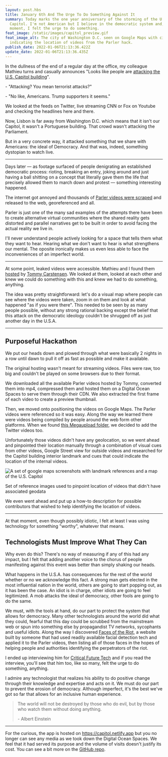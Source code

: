 ```yaml
---
layout: post.hbs
title: January 6th And The Urge To Do Something Against It
summary: Today marks the one year anniversary of the storming of the U.S.
  Capitol. I'm not American but I believe in the democratic system and, at that
  moment, I felt the urge to do something.
feat_image: /static/images/capitol_preview.gif
feat_image_alt: The city of Washington D.C. seen on Google Maps with circles
  indicating the location of videos from the Parler hack.
publish_date: 2022-01-06T21:13:36.422Z
update_date: 2022-01-06T21:13:36.435Z
---
```

In the dullness of the end of a regular day at the office, my colleague Mathieu turns and casually announces "Looks like people are <a href="https://en.wikipedia.org/wiki/2021_United_States_Capitol_attack" target="_blank">attacking the U.S. Capitol building</a>".

\- "Attacking? You mean terrorist attacks?"

\- "No like, Americans. Trump supporters it seems."

We looked at the feeds on Twitter, live streaming CNN or Fox on Youtube and checking the headlines here and there.

Now, Lisbon is far away from Washington D.C. which means that it isn't our Capitol, it wasn't a Portuguese building. That crowd wasn't attacking the Parliament. 

But in a very concrete way, it attacked something that we share with Americans: the ideal of Democracy. And that was, indeed, something dystopian to watch live.

<hr>

Days later — as footage surfaced of people denigrating an established democratic process: rioting, breaking an entry, joking around and just having a ball shitting on a concept that literally gave them the life that precisely allowed them to march down and protest — something interesting happened.

The internet got annoyed and thousands of <a href="https://en.wikipedia.org/wiki/Parler#Content_scraping" target="_blank">Parler videos were scraped</a> and released to the web, georeferenced and all.

Parler is just one of the many sad examples of the attempts there have been to create alternative virtual communities where the shared reality gets distorted and parallel narratives get to be built in order to avoid facing the actual reality we live in.

I'll never understand people actively looking for a space that tells them what they want to hear. Hearing what we don't want to hear is what strengthens our mental. The oposite ironically makes us even less able to face the inconveniences of an imperfect world.

<hr>

At some point, leaked videos were accessible. Mathieu and I found them <a href="https://jan6attack.com/" target="_blank">hosted</a> by <a href="https://twitter.com/carstensenpol/" target="_blank">Tommy Carstensen</a>. We looked at them, looked at each other and knew we could do something with this and knew we had to do something, anything.

The idea was pretty straightforward: let's do a visual map where people can see where the videos were taken, zoom in on them and look at what happened "as if you were there". This needed to be seen by as many people possible, without any strong rational backing except the belief that this attack on the democratic ideology couldn't be shrugged off as just another day in the U.S.A.

<hr>

<h2>Purposeful Hackathon</h2>

We put our heads down and plowed through what were basically 2 nights in a row until dawn to pull it off as fast as possible and make it available.

The original hosting wasn't meant for streaming videos. Files were raw, too big and couldn't be played on some browsers due to their format. 

We downloaded all the available Parler videos hosted by Tommy, converted them into mp4, compressed them and hosted them on a Digital Ocean Spaces to serve them through their CDN. We also extracted the first frame of each video to create a preview thumbnail.

Then, we moved onto positioning the videos on Google Maps. The Parler videos were referenced so it was easy. Along the way we learned there were videos being compiled by people around the web form other platforms. When we found <a href="https://mega.nz/folder/30MlkQib#RDOaGzmtFEHkxSYBaJSzVA" target="_blank">this Megaupload folder</a>, we decided to add the Twitter videos too.

Unfortunately those videos didn't have any geolocation, so we went ahead and pinpointed their location manually through a combination of visual cues from other videos, Google Street view for outside videos and researched for the Capitol building interior landmark and cues that could indicate the location of the internal videos.

![A set of google maps screenshots with landmark references and a map of the U.S. Capitol](/static/images/references.png "Set of reference images used to pinpoint location of videos that didn't have associated geodata")

<p class="u-ImageDescription">Set of reference images used to pinpoint location of videos that didn't have associated geodata</p>

We even went ahead and put up a how-to description for possible contributors that wished to help identifying the location of videos. 

<hr>

At that moment, even though possibly idiotic, I felt at least I was using technology for something "worthy", whatever that means.

<h2>Technologists Must Improve What They Can</h2>

Why even do this? There's no way of measuring if any of this had any impact, but I felt that adding another voice to the chorus of people manifesting against this event was better than simply shaking our heads.

What happens in the U.S.A. has consequences for the rest of the world whether or no we acknowledge this fact. A strong man gets elected in the most influential nation in the world, others are going to start popping out, as it has been the case. An idiot is in charge, other idiots are going to feel legitimized. A mob attacks the ideal of democracy, other fools are going to do the same.

We must, with the tools at hand, do our part to protect the system that allows for democracy. Many other technologists around the world did what they could, fearful that this day could be scrubbed from the mainstream web or spun into something else by propagandist TV networks, sycophants and useful idiots. Along the way I discovered <a href="https://facesoftheriot.com/" target="_blank">Faces of the Riot</a>, a website built by someone that had used readily available facial detection tech and applied it to the Parler videos, then listing all of those faces in the hopes of helping people and authorities identifying the perpetrators of the riot.

I ended up interviewing him for <a href="https://criticalfuture.tech/issue-5-march-2021-faces-of-the-riot-2ED4B1DFE5EA" target="_blank">Critical Future Tech</a> and if you read the interview, you'll see that him too, like so many, felt the urge to do something, anything. 

I admire any technologist that realizes his ability to do positive change through their knowledge and expertise and acts on it. We must do our part to prevent the erosion of democracy. Although imperfect, it's the best we've got so far that allows for an inclusive human experience.

> The world will not be destroyed by those who do evil, but by those who watch them without doing anything.
>
> \- Albert Einstein

<hr>

For the curious, the app is hosted on <a href="https://capitol.netlify.app/" target="_blank">https://capitol.netlify.app</a> but you no longer can see any media as we took down the Digital Ocean Spaces. We feel that it had served its purpose and the volume of visits doesn't justify its cost. You can see a bit more on the <a href="https://github.com/mstrlaw/capitol" target="_blank">GitHub repo</a>.